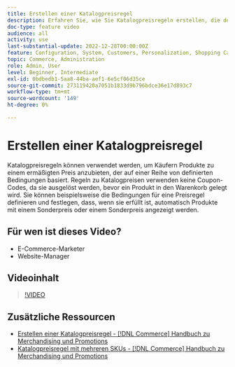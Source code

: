```yaml
---
title: Erstellen einer Katalogpreisregel
description: Erfahren Sie, wie Sie Katalogpreisregeln erstellen, die den Käufern Produkte zu einem ermäßigten Preis anbieten, der auf einer Reihe definierter Bedingungen basiert.
doc-type: feature video
audience: all
activity: use
last-substantial-update: 2022-12-28T00:00:00Z
feature: Configuration, System, Customers, Personalization, Shopping Cart, Price Rules
topic: Commerce, Administration
role: Admin, User
level: Beginner, Intermediate
exl-id: 0bdbedb1-5aa8-44ba-aef1-6e5cf06d35ce
source-git-commit: 273119420a7051b1833d9b796bdce36e17d893c7
workflow-type: tm+mt
source-wordcount: '149'
ht-degree: 0%

---
```


# Erstellen einer Katalogpreisregel

Katalogpreisregeln können verwendet werden, um Käufern Produkte zu einem ermäßigten Preis anzubieten, der auf einer Reihe von definierten Bedingungen basiert. Regeln zu Katalogpreisen verwenden keine Coupon-Codes, da sie ausgelöst werden, bevor ein Produkt in den Warenkorb gelegt wird. Sie können beispielsweise die Bedingungen für eine Preisregel definieren und festlegen, dass, wenn sie erfüllt ist, automatisch Produkte mit einem Sonderpreis oder einem Sonderpreis angezeigt werden.

## Für wen ist dieses Video?

- E-Commerce-Marketer
- Website-Manager

## Videoinhalt

>[!VIDEO](https://video.tv.adobe.com/v/343834?quality=12&learn=on)

## Zusätzliche Ressourcen

- [Erstellen einer Katalogpreisregel - [!DNL Commerce] Handbuch zu Merchandising und Promotions](https://experienceleague.adobe.com/docs/commerce-admin/marketing/promotions/catalog-rules/price-rules-catalog-create.html)
- [Katalogpreisregel mit mehreren SKUs - [!DNL Commerce] Handbuch zu Merchandising und Promotions](https://experienceleague.adobe.com/docs/commerce-admin/marketing/promotions/catalog-rules/price-rule-multiple-sku.html)
